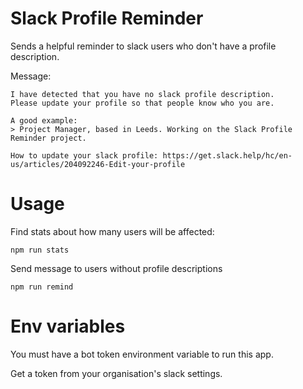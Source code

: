 # Slack Profile Reminder

Sends a helpful reminder to slack users who don't have a profile description.

Message:
```
I have detected that you have no slack profile description.
Please update your profile so that people know who you are.

A good example:
> Project Manager, based in Leeds. Working on the Slack Profile Reminder project.

How to update your slack profile: https://get.slack.help/hc/en-us/articles/204092246-Edit-your-profile
```

# Usage

Find stats about how many users will be affected:
```
npm run stats
```

Send message to users without profile descriptions
```
npm run remind
```

# Env variables

You must have a bot token environment variable to run this app.

Get a token from your organisation's slack settings.
